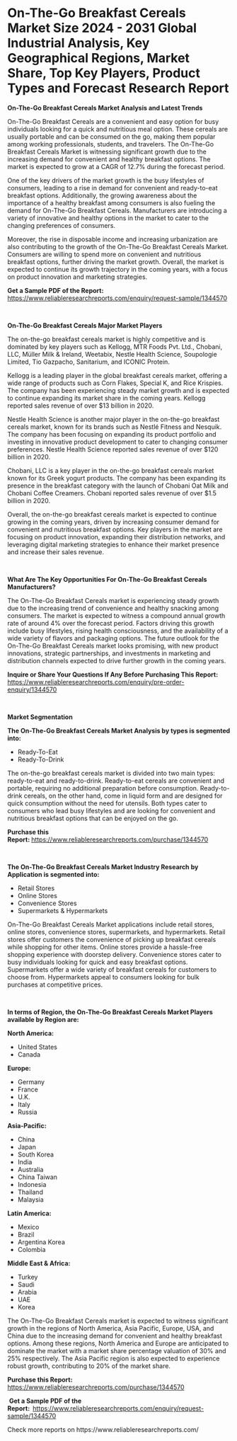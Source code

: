 <p><h1>On-The-Go Breakfast Cereals Market Size 2024 - 2031 Global Industrial Analysis, Key Geographical Regions, Market Share, Top Key Players, Product Types and Forecast Research Report</h1></p><p><strong>On-The-Go Breakfast Cereals Market Analysis and Latest Trends</strong></p>
<p><p>On-The-Go Breakfast Cereals are a convenient and easy option for busy individuals looking for a quick and nutritious meal option. These cereals are usually portable and can be consumed on the go, making them popular among working professionals, students, and travelers. The On-The-Go Breakfast Cereals Market is witnessing significant growth due to the increasing demand for convenient and healthy breakfast options. The market is expected to grow at a CAGR of 12.7% during the forecast period.</p><p>One of the key drivers of the market growth is the busy lifestyles of consumers, leading to a rise in demand for convenient and ready-to-eat breakfast options. Additionally, the growing awareness about the importance of a healthy breakfast among consumers is also fueling the demand for On-The-Go Breakfast Cereals. Manufacturers are introducing a variety of innovative and healthy options in the market to cater to the changing preferences of consumers.</p><p>Moreover, the rise in disposable income and increasing urbanization are also contributing to the growth of the On-The-Go Breakfast Cereals Market. Consumers are willing to spend more on convenient and nutritious breakfast options, further driving the market growth. Overall, the market is expected to continue its growth trajectory in the coming years, with a focus on product innovation and marketing strategies.</p></p>
<p><strong>Get a Sample PDF of the Report:&nbsp;</strong> <a href="https://www.reliableresearchreports.com/enquiry/request-sample/1344570">https://www.reliableresearchreports.com/enquiry/request-sample/1344570</a></p>
<p>&nbsp;</p>
<p><strong>On-The-Go Breakfast Cereals Major Market Players</strong></p>
<p><p>The on-the-go breakfast cereals market is highly competitive and is dominated by key players such as Kellogg, MTR Foods Pvt. Ltd., Chobani, LLC, Müller Milk & Ireland, Weetabix, Nestle Health Science, Soupologie Limited, Tio Gazpacho, Sanitarium, and ICONIC Protein.</p><p>Kellogg is a leading player in the global breakfast cereals market, offering a wide range of products such as Corn Flakes, Special K, and Rice Krispies. The company has been experiencing steady market growth and is expected to continue expanding its market share in the coming years. Kellogg reported sales revenue of over $13 billion in 2020.</p><p>Nestle Health Science is another major player in the on-the-go breakfast cereals market, known for its brands such as Nestlé Fitness and Nesquik. The company has been focusing on expanding its product portfolio and investing in innovative product development to cater to changing consumer preferences. Nestle Health Science reported sales revenue of over $120 billion in 2020.</p><p>Chobani, LLC is a key player in the on-the-go breakfast cereals market known for its Greek yogurt products. The company has been expanding its presence in the breakfast category with the launch of Chobani Oat Milk and Chobani Coffee Creamers. Chobani reported sales revenue of over $1.5 billion in 2020.</p><p>Overall, the on-the-go breakfast cereals market is expected to continue growing in the coming years, driven by increasing consumer demand for convenient and nutritious breakfast options. Key players in the market are focusing on product innovation, expanding their distribution networks, and leveraging digital marketing strategies to enhance their market presence and increase their sales revenue.</p></p>
<p>&nbsp;</p>
<p><strong>What Are The Key Opportunities For On-The-Go Breakfast Cereals Manufacturers?</strong></p>
<p><p>The On-The-Go Breakfast Cereals market is experiencing steady growth due to the increasing trend of convenience and healthy snacking among consumers. The market is expected to witness a compound annual growth rate of around 4% over the forecast period. Factors driving this growth include busy lifestyles, rising health consciousness, and the availability of a wide variety of flavors and packaging options. The future outlook for the On-The-Go Breakfast Cereals market looks promising, with new product innovations, strategic partnerships, and investments in marketing and distribution channels expected to drive further growth in the coming years.</p></p>
<p><strong>Inquire or Share Your Questions If Any Before Purchasing This Report:</strong> <a href="https://www.reliableresearchreports.com/enquiry/pre-order-enquiry/1344570">https://www.reliableresearchreports.com/enquiry/pre-order-enquiry/1344570</a></p>
<p>&nbsp;</p>
<p><strong>Market Segmentation</strong></p>
<p><strong>The On-The-Go Breakfast Cereals Market Analysis by types is segmented into:</strong></p>
<p><ul><li>Ready-To-Eat</li><li>Ready-To-Drink</li></ul></p>
<p><p>The on-the-go breakfast cereals market is divided into two main types: ready-to-eat and ready-to-drink. Ready-to-eat cereals are convenient and portable, requiring no additional preparation before consumption. Ready-to-drink cereals, on the other hand, come in liquid form and are designed for quick consumption without the need for utensils. Both types cater to consumers who lead busy lifestyles and are looking for convenient and nutritious breakfast options that can be enjoyed on the go.</p></p>
<p><strong>Purchase this Report:&nbsp;</strong><a href="https://www.reliableresearchreports.com/purchase/1344570">https://www.reliableresearchreports.com/purchase/1344570</a></p>
<p>&nbsp;</p>
<p><strong>The On-The-Go Breakfast Cereals Market Industry Research by Application is segmented into:</strong></p>
<p><ul><li>Retail Stores</li><li>Online Stores</li><li>Convenience Stores</li><li>Supermarkets & Hypermarkets</li></ul></p>
<p><p>On-The-Go Breakfast Cereals Market applications include retail stores, online stores, convenience stores, supermarkets, and hypermarkets. Retail stores offer customers the convenience of picking up breakfast cereals while shopping for other items. Online stores provide a hassle-free shopping experience with doorstep delivery. Convenience stores cater to busy individuals looking for quick and easy breakfast options. Supermarkets offer a wide variety of breakfast cereals for customers to choose from. Hypermarkets appeal to consumers looking for bulk purchases at competitive prices.</p></p>
<p>&nbsp;</p>
<p><strong>In terms of Region, the On-The-Go Breakfast Cereals Market Players available by Region are:</strong></p>
<p>
    <p> <strong> North America: </strong>
        <ul>
            <li>United States</li>
            <li>Canada</li>
        </ul>
        </p> 
    <p> <strong> Europe: </strong>
        <ul>
            <li>Germany</li>
            <li>France</li>
            <li>U.K.</li>
            <li>Italy</li>
            <li>Russia</li>
        </ul>
        </p> 
    <p> <strong> Asia-Pacific: </strong>
        <ul>
            <li>China</li>
            <li>Japan</li>
            <li>South Korea</li>
            <li>India</li>
            <li>Australia</li>
            <li>China Taiwan</li>
            <li>Indonesia</li>
            <li>Thailand</li>
            <li>Malaysia</li>
        </ul>
        </p> 
    <p> <strong> Latin America: </strong>
        <ul>
            <li>Mexico</li>
            <li>Brazil</li>
            <li>Argentina Korea</li>
            <li>Colombia</li>
        </ul>
        </p> 
    <p> <strong> Middle East & Africa: </strong>
        <ul>
            <li>Turkey</li>
            <li>Saudi</li>
            <li>Arabia</li>
            <li>UAE</li>
            <li>Korea</li>
        </ul>
    </p>
    </p>
<p><p>The On-The-Go Breakfast Cereals market is expected to witness significant growth in the regions of North America, Asia Pacific, Europe, USA, and China due to the increasing demand for convenient and healthy breakfast options. Among these regions, North America and Europe are anticipated to dominate the market with a market share percentage valuation of 30% and 25% respectively. The Asia Pacific region is also expected to experience robust growth, contributing to 20% of the market share.</p></p>
<p><strong>Purchase this Report: </strong><a href="https://www.reliableresearchreports.com/purchase/1344570">https://www.reliableresearchreports.com/purchase/1344570</a></p>
<p>&nbsp;<strong>Get a Sample PDF of the Report:&nbsp;&nbsp;</strong><a href="https://www.reliableresearchreports.com/enquiry/request-sample/1344570">https://www.reliableresearchreports.com/enquiry/request-sample/1344570</a></p>
<p><strong></strong></p>
<p>Check more reports on https://www.reliableresearchreports.com/</p>